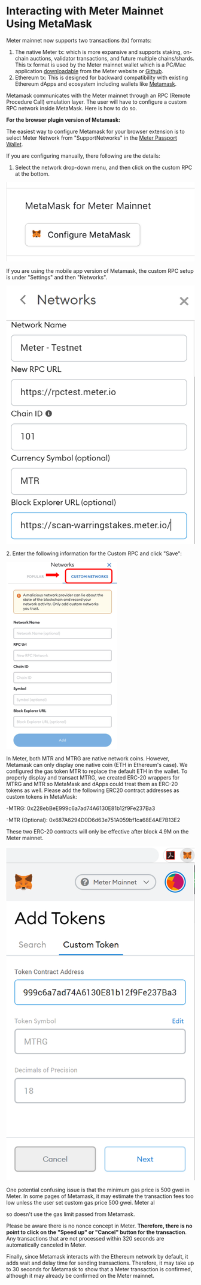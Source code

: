 # Interacting with Meter Mainnet Using MetaMask

Meter mainnet now supports two transactions (tx) formats:&#x20;

1. The native Meter tx: which is more expansive and supports staking, on-chain auctions, validator transactions, and future multiple chains/shards. This tx format is used by the Meter mainnet wallet which is a PC/Mac application [downloadable](https://www.meter.io/wallets/) from the Meter website or [Github](https://github.com/meterio/meter-wallet).&#x20;
2. Ethereum tx: This is designed for backward compatibility with existing Ethereum dApps and ecosystem including wallets like [Metamask](https://metamask.io/).

Metamask communicates with the Meter mainnet through an RPC (Remote Procedure Call) emulation layer.  The user will have to configure a custom RPC network inside MetaMask. Here is how to do so.

**For the browser plugin version of Metamask:**

The easiest way to configure Metamask for your browser extension is to select Meter Network from "SupportNetworks" in the [Meter Passport Wallet](https://wallet.meter.io).

If you are configuring manually, there following are the details:

1. Select the network drop-down menu, and then click on the custom RPC at the bottom.

![](<../.gitbook/assets/image (3).png>)

If you are using the mobile app version of Metamask, the custom RPC setup is under "Settings" and then "Networks".

![](<../.gitbook/assets/image (6).png>)



2\. Enter the following information for the Custom RPC and click "Save":

![](<../.gitbook/assets/image (4).png>)

In Meter, both MTR and MTRG are native network coins. However, Metamask can only display one native coin (ETH in Ethereum's case). We configured the gas token MTR to replace the default ETH in the wallet. To properly display and transact MTRG, we created ERC-20 wrappers for MTRG and MTR so MetaMask and dApps could treat them as ERC-20 tokens as well. Please add the following ERC20 contract addresses as custom tokens in MetaMask:

\-MTRG: 0x228ebBeE999c6a7ad74A6130E81b12f9Fe237Ba3

\-MTR (Optional): 0x687A6294D0D6d63e751A059bf1ca68E4AE7B13E2

These two ERC-20 contracts will only be effective after block 4.9M on the Meter mainnet.

![](<../.gitbook/assets/image (1) (1).png>)

One potential confusing issue is that the minimum gas price is 500 gwei in Meter.  In some pages of Metamask, it may estimate the transaction fees too low unless the user set custom gas price 500 gwei.  Meter al

so doesn't use the gas limit passed from Metamask.

Please be aware there is no nonce concept in Meter.  **Therefore, there is no point to click on the "Speed up" or "Cancel" button for the transaction**.  Any transactions that are not processed within 320 seconds are automatically canceled in Meter.

Finally, since Metamask interacts with the Ethereum network by default, it adds wait and delay time for sending transactions. Therefore, it may take up to 30 seconds for Metamask to show that a Meter transaction is confirmed, although it may already be confirmed on the Meter mainnet.&#x20;









